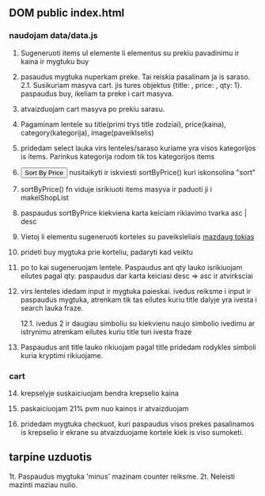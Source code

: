 ## DOM public index.html

### naudojam data/data.js

1. Sugeneruoti items ul elemente li elementus su prekiu pavadinimu ir kaina ir mygtuku buy
2. pasaudus mygtuka nuperkam preke. Tai reiskia pasalinam ja is saraso.
   2.1. Susikuriam masyva cart. jis tures objektus {title: , price: , qty: 1}. paspaudus buy, ikeliam ta preke i cart masyva.
3. atvaizduojam cart masyva po prekiu sarasu.

4. Pagaminam lentele su title(primi trys title zodziai), price(kaina), category(kategorija), image(paveiklselis)
5. pridedam select lauka virs lenteles/saraso kuriame yra visos kategorijos is items. Parinkus kategorija rodom tik tos kategorijos items

6. <button id="sort-price">Sort By Price</button> nusitaikyti ir iskviesti sortByPrice() kuri iskonsolina "sort"

7. sortByPrice() fn viduje isrikiuoti items masyva ir paduoti ji i makelShopList

8. paspaudus sortByPrice kiekviena karta keiciam rikiavimo tvarka asc | desc

9. Vietoj li elementu sugeneruoti korteles su paveiksleliais [mazdaug tokias](https://prnt.sc/fKmiy264NYT5)

10. prideti buy mygtuka prie korteliu, padaryti kad veiktu

11. po to kai sugeneruojam lentele. Paspaudus ant qty lauko isrikiuojam eilutes pagal qty. paspaudus dar karta keiciasi desc => asc ir atvirksciai

12. virs lenteles idedam input ir mygtuka paieskai. ivedus reiksme i
    input ir paspaudus mygtuka, atrenkam tik tas eilutes kuriu title dalyje yra ivesta i search lauka fraze.

    12.1. ivedus 2 ir daugiau simboliu su kiekvienu naujo simbolio ivedimu ar istrynimu atrenkam eilutes kuriu title turi ivesta fraze

13. Paspaudus ant title lauko rikiuojam pagal title pridedam rodykles simboli kuria kryptimi rikiuojame.

### cart

14. krepselyje suskaiciuojam bendra krepselio kaina

15. paskaiciuojam 21% pvm nuo kainos ir atvaizduojam

16. pridedam mygtuka checkuot, kuri paspaudus visos prekes pasalinamos is krepselio ir ekrane su atvaizduojame kortele kiek is viso sumoketi.

## tarpine uzduotis

1t. Paspaudus mygtuka 'minus' mazinam counter reiksme.
2t. Neleisti mazinti maziau nulio.
